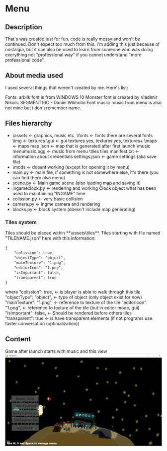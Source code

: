 # Menu

## __Description__

That's was created just for fun, code is really messy and won't be continued. Don't expect too much from this. I'm adding this just because of nostalgia, but it can also be used to learn from someone who was doing
everything not "professional way" if you cannot understand "more professional code".

## __About media used__
I used several things that weren't created by me. Here's list:

Fonts:
	arbilk font is from WINDOWS 10 
	Monster font is created by Vladimir Nikolic 
	SEGMENT16C - Daniel Wikholm Font
music:
  music from menu is also not mine but i don't remember name.



## __Files hierarchy__
+  \assets <- graphics, music etc.
      \fonts <- fonts
          there are several fonts
       \img <- textures
          \gui <- gui textures
              yes, textures
          yes, textures+      \maps <- maps
          map.json <- map that is generated after first launch
      \music
          menumusic.ogg <- music from menu
      \tiles
          tiles
      manifest.txt <- information about credentials
      settings.json <- game settings (aka save file)
+  \mods <- doesnt working (except for opening it by menu)
+  main.py <- main file, if something is not somewhere else, it's there (you can find there also menu)
+  scene.py <- Main game scene (also loading map and saving it)
+  ingameclock.py <- rendering and working Clock object what has been used to maintaining "INGAME" time
+  colission.py <- very basic collision
+  camera.py <- ingme camera and rendering
+  blocks.py <- block system (doesn't include map generating)
  
### __Tiles system__
Tiles should be placed within **\assets\tiles\**.
Tiles starting with file named "TILENAME.json" here with this information:
```
{
	"colission": true,
	"objectType": "object",
	"mainTexture": "1.png",
	"editorIcon": "1.png",
	"isImportant": false,
	"transparent": true
}
```
where
	"colission": true, <- is player is able to walk through this tile
	"objectType": "object",  <- type of object (only object exist for now)
	"mainTexture": "1.png",   <- reference to texture of the tile
	"editorIcon": "1.png",    <- reference to texture of the tile (but in editor mode, gui)
	"isImportant": false,     <- Should be rendered before others tiles
	"transparent": true       <- is have transparent elements (if not programs use faster conversation (optimalization))


## __Content__

Game after launch starts with music and this view 
![scrn1](screenshot_1.png)
